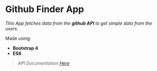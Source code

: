 # Github Finder App

_This App fetches data from the **github API** to get simple data from the users._

Made using:

* **Bootstrap 4**
* **ES6**

> _API Documentation_ [_Here_](https://developer.github.com/v3/)

